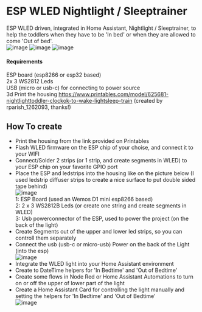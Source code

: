 # ESP WLED Nightlight / Sleeptrainer
ESP WLED driven, integrated in Home Assistant, Nightlight / Sleeptrainer, to help the toddlers when they have to be 'In bed' or when they are allowed to come 'Out of bed'.  
![image](https://github.com/kippesikgithub/esp_kids_nightlight/assets/100353268/b9dae179-6cb1-4d85-9185-682a2aa91dea)
![image](https://github.com/kippesikgithub/esp_kids_nightlight/assets/100353268/044eaf4b-2680-4f82-8fa0-32f2fb62c527)
![image](https://github.com/kippesikgithub/esp_kids_nightlight/assets/100353268/16167580-d81c-400a-beb6-447158b5ab55)


#### Requirements
ESP board (esp8266 or esp32 based)  
2x 3 WS2812 Leds  
USB (micro or usb-c) for connecting to power source  
3d Print the housing https://www.printables.com/model/625681-nightlighttoddler-clockok-to-wake-lightsleep-train (created by rparish_1262093, thanks!)  

## How To create
- Print the housing from the link provided on Printables  
- Flash WLED firmware on the ESP chip of your choise, and connect it to your WIFI  
- Connect/Solder 2 strips (or 1 strip, and create segments in WLED) to your ESP chip on your favorite GPIO port  
- Place the ESP and ledstrips into the housing like on the picture below (I used ledstrip diffuser strips to create a nice surface to put double sided tape behind)  
![image](https://github.com/kippesikgithub/esp_kids_nightlight/assets/100353268/7f787ed2-508f-4db0-bd42-5ef298da0aab)  
1: ESP Board (used an Wemos D1 mini esp8266 based)  
2: 2 x 3 WS2812B Leds (or create one string and create segments in WLED)  
3: Usb powerconnector of the ESP, used to power the project (on the back of the light)  
- Create Segments out of the upper and lower led strips, so you can controll them separately  
- Connect the usb (usb-c or micro-usb) Power on the back of the Light (into the esp)  
![image](https://github.com/kippesikgithub/esp_kids_nightlight/assets/100353268/05f606d3-38ad-4dd0-889f-0aa93d2951a3)  
- Integrate the WLED light into your Home Assistant environment  
- Create to DateTime helpers for 'In Bedtime' and 'Out of Bedtime'  
- Create some flows in Node Red or Home Assistant Automations to turn on or off the upper of lower part of the light  
- Create a Home Assistant Card for controlling the light manually and setting the helpers for 'In Bedtime' and 'Out of Bedtime'  
![image](https://github.com/kippesikgithub/esp_kids_nightlight/assets/100353268/3b8c5334-b40a-4f48-a857-741b47420682)

